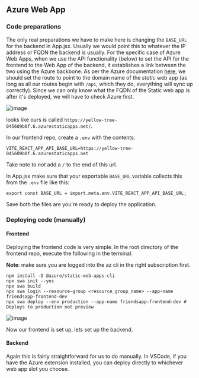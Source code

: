 ## Azure Web App
### Code preparations
The only real preparations we have to make here is changing the `BASE_URL` for the backend in App.jsx. Usually we would point this to whatever the IP address or FQDN the backend is usually. For the specific case of Azure Web Apps, when we use the API functionality (below) to set the API for the frontend to the Web App of the backend, it establishes a link between the two using the Azure backbone. As per the Azure documentation [here](https://learn.microsoft.com/en-us/azure/static-web-apps/apis-app-service), we should set the route to point to the domain name of the *static* web app (as long as all our routes begin with `/api`, which they do, everything will sync up correctly). Since we can only know what the FQDN of the Static web app is after it's deployed, we will have to check Azure first.

![image](https://github.com/user-attachments/assets/46414521-6d5c-4f16-8088-0dd2e4cf009f)

looks like ours is called `https://yellow-tree-045609b0f.6.azurestaticapps.net/`. 

In our frontend repo, create a `.env` with the contents:
```
VITE_REACT_APP_API_BASE_URL=https://yellow-tree-045609b0f.6.azurestaticapps.net
```
Take note to *not* add a `/` to the end of this url. 

In App.jsx make sure that your exportable `BASE_URL` variable collects this from the `.env` file like this:
```
export const BASE_URL = import.meta.env.VITE_REACT_APP_API_BASE_URL;
```
Save both the files are you're ready to deploy the application. 
### Deploying code (manually)
#### Frontend
Deploying the frontend code is very simple. In the root directory of the frontend repo, execute the following in the terminal.

**Note**: make sure you are logged into the az cli in the right subscription first.
```
npm install -D @azure/static-web-apps-cli
npx swa init --yes
npx swa build
npx swa login --resource-group <resource_group_name> --app-name friendsapp-frontend-dev
npx swa deploy --env production --app-name friendsapp-frontend-dev # Deploys to production not preview
```

![image](https://github.com/user-attachments/assets/b0f74356-373b-46cf-8fda-585518b77d17)

Now our frontend is set up, lets set up the backend.
#### Backend
Again this is fairly straightforward for us to do manually. In VSCode, if you have the Azure extension installed, you can deploy directly to whichever web app slot you choose.











